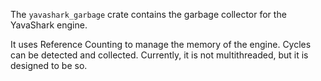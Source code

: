 The `yavashark_garbage` crate contains the garbage collector for the YavaShark engine.

It uses Reference Counting to manage the memory of the engine. Cycles can be detected and collected. Currently, it is not multithreaded, but it is designed to be so.